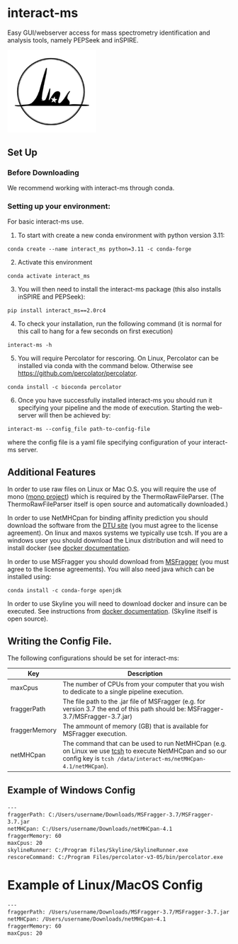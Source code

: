 # interact-ms

Easy GUI/webserver access for mass spectrometry identification and analysis tools, namely PEPSeek and inSPIRE.

<img src="https://raw.githubusercontent.com/QuantSysBio/inSPIRE/master/img/inSPIRE-logo.png" alt="drawing" width="200"/>


## Set Up

### Before Downloading

We recommend working with interact-ms through conda.

### Setting up your environment:

For basic interact-ms use.

1) To start with create a new conda environment with python version 3.11:

```
conda create --name interact_ms python=3.11 -c conda-forge
```

2) Activate this environment

```
conda activate interact_ms
```

3) You will then need to install the interact-ms package (this also installs inSPIRE and PEPSeek):

```
pip install interact_ms==2.0rc4
```

4) To check your installation, run the following command (it is normal for this call to hang for a few seconds on first execution)

```
interact-ms -h
```

5) You will require Percolator for rescoring. On Linux, Percolator can be installed via conda with the command below. Otherwise see https://github.com/percolator/percolator.

```
conda install -c bioconda percolator
```

6) Once you have successfully installed interact-ms you should run it specifying your pipeline and the mode of execution. Starting the web-server will then be achieved by:

```
interact-ms --config_file path-to-config-file
```

where the config file is a yaml file specifying configuration of your interact-ms server.


## Additional Features

In order to use raw files on Linux or Mac O.S. you will require the use of mono ([mono project](https://www.mono-project.com/download/stable/)) which is required by the ThermoRawFileParser. (The ThermoRawFileParser itself is open source and automatically downloaded.)

In order to use NetMHCpan for binding affinity prediction you should download the software from the [DTU site](https://services.healthtech.dtu.dk/services/NetMHCpan-4.1/) (you must agree to the license agreement). On linux and maxos systems we typically use tcsh. If you are a windows user you should download the Linux distribution and will need to install docker (see [docker documentation](https://docs.docker.com/desktop/).

In order to use MSFragger you should download from [MSFragger](https://github.com/Nesvilab/MSFragger/wiki/Preparing-MSFragger#Downloading-MSFragger) (you must agree to the license agreements). You will also need java which can be installed using:

```
conda install -c conda-forge openjdk
```

In order to use Skyline you will need to download docker and insure can be executed. See instructions from [docker documentation](https://docs.docker.com/desktop/). (Skyline itself is open source).


## Writing the Config File.

The following configurations should be set for interact-ms:

| Key   | Description   |
|-------|---------------|
| maxCpus | The number of CPUs from your computer that you wish to dedicate to a single pipeline execution.  |
| fraggerPath    | The file path to the .jar file of MSFragger (e.g. for version 3.7 the end of this path should be: MSFragger-3.7/MSFragger-3.7.jar) |
| fraggerMemory  | The ammount of memory (GB) that is available for MSFragger execution. |
| netMHCpan      | The command that can be used to run NetMHCpan (e.g. on Linux we use [tcsh](https://www.cyberciti.biz/faq/howto-install-csh-shell-on-linux/) to execute NetMHCpan and so our config key is ```tcsh /data/interact-ms/netMHCpan-4.1/netMHCpan```). |


## Example of Windows Config


```
---
fraggerPath: C:/Users/username/Downloads/MSFragger-3.7/MSFragger-3.7.jar
netMHCpan: C:/Users/username/Downloads/netMHCpan-4.1
fraggerMemory: 60
maxCpus: 20
skylineRunner: C:/Program Files/Skyline/SkylineRunner.exe
rescoreCommand: C:/Program Files/percolator-v3-05/bin/percolator.exe
```
# Example of Linux/MacOS Config

```
---
fraggerPath: /Users/username/Downloads/MSFragger-3.7/MSFragger-3.7.jar
netMHCpan: /Users/username/Downloads/netMHCpan-4.1
fraggerMemory: 60
maxCpus: 20
```
